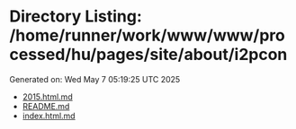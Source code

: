 # Directory Listing: /home/runner/work/www/www/processed/hu/pages/site/about/i2pcon
Generated on: Wed May  7 05:19:25 UTC 2025

- [2015.html.md](2015.html.md)
- [README.md](README.md)
- [index.html.md](index.html.md)
